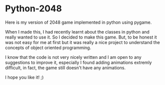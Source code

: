 # Python-2048
Here is my version of 2048 game implemented in python using pygame.

When I made this, I had recently learnt about the classes in python and really wanted to use it. So I decided to make this game. But, to be honest it was not easy for me at first but it was really a nice project to understand the concepts of object oriented programming.

I know that the code is not very nicely written and I am open to any suggestions to improve it, especially I found adding animations extremly difficult, in fact, the game still doesn't have any animations.

I hope you like it! ;)
